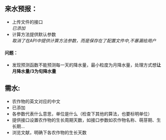 ## 来水预报：
 - 上传文件的接口  
*已添加*
 - 计算方法提供默认参数  
*取消了在API中提供计算方法参数，而是保存在了配置文件中,不暴漏给用户*
#### 问题：
 - 发现预测函数不能预测每一天的降水量，最小粒度为月降水量，处理方式想**让月降水量/3为旬降水量**
## 需水:
 - 农作物的英文对应的中文
 - 已添加
 - 各参数代表什么意思，单位是什么（检查下其他的算法，也要标明单位）
- 提供接口设置农作物的生长周期天数，如接口参数如农作物名称、萌芽期、生长期...
- 浏览文献，明确下各农作物的生长天数